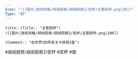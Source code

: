 ```yaml
---
Icon: "![[图片/游戏攻略/胡闹厨房/胡闹厨房2/奖杯/主管厨师.png|30]]"
Type: "银"
---
```

```ad-common-silver-trophy
title: (Title:: "主管厨师")
![[图片/游戏攻略/胡闹厨房/胡闹厨房2/奖杯/主管厨师.png|100]]

(Comment:: "在世界3的所有关卡获得3星")
```

#胡闹厨房/胡闹厨房2/奖杯 #奖杯 #银
